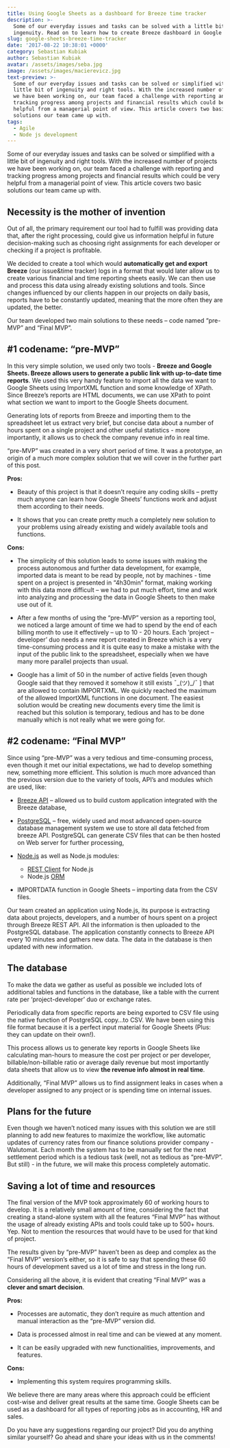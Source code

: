 ```yaml
---
title: Using Google Sheets as a dashboard for Breeze time tracker
description: >-
  Some of our everyday issues and tasks can be solved with a little bit of
  ingenuity. Read on to learn how to create Breeze dashboard in Google Sheets!
slug: google-sheets-breeze-time-tracker
date: '2017-08-22 10:38:01 +0000'
category: Sebastian Kubiak
author: Sebastian Kubiak
avatar: /assets/images/seba.jpg
image: /assets/images/macierevicz.jpg
text-preview: >-
  Some of our everyday issues and tasks can be solved or simplified with a
  little bit of ingenuity and right tools. With the increased number of projects
  we have been working on, our team faced a challenge with reporting and
  tracking progress among projects and financial results which could be very
  helpful from a managerial point of view. This article covers two basic
  solutions our team came up with.
tags:
  - Agile
  - Node js development
---
```



Some of our everyday issues and tasks can be solved or simplified with a little bit of ingenuity and right tools. With the increased number of projects we have been working on, our team faced a challenge with reporting and tracking progress among projects and financial results which could be very helpful from a managerial point of view. This article covers two basic solutions our team came up with.


## Necessity is the mother of invention

Out of all, the primary requirement our tool had to fulfill was providing data that, after the right processing, could give us information helpful in future decision-making such as choosing right assignments for each developer or checking if a project is profitable.

We decided to create a tool which would **automatically get and export Breeze** (our issue&time tracker) logs in a format that would later allow us to create various financial and time reporting sheets easily. We can then use and process this data using already existing solutions and tools. Since changes influenced by our clients happen in our projects on daily basis, reports have to be constantly updated, meaning that the more often they are updated, the better.

Our team developed two main solutions to these needs – code named “pre-MVP” and “Final MVP”.

## **#1 codename: “pre-MVP”**

In this very simple solution, we used only two tools - **Breeze and Google Sheets. Breeze allows users to generate a public link with up-to-date time reports**. We used this very handy feature to import all the data we want to Google Sheets using ImportXML function and some knowledge of XPath. Since Breeze’s reports are HTML documents, we can use XPath to point what section we want to import to the Google Sheets document.

Generating lots of reports from Breeze and importing them to the spreadsheet let us extract very brief, but concise data about a number of hours spent on a single project and other useful statistics - more importantly, it allows us to check the company revenue info in real time.

“pre-MVP” was created in a very short period of time. It was a prototype, an origin of a much more complex solution that we will cover in the further part of this post.

**Pros:**

- Beauty of this project is that it doesn’t require any coding skills – pretty much anyone can learn how Google Sheets’ functions work and adjust them according to their needs.

- It shows that you can create pretty much a completely new solution to your problems using already existing and widely available tools and functions.

**Cons:**

- The simplicity of this solution leads to some issues with making the process autonomous and further data development, for example, imported data is meant to be read by people, not by machines - time spent on a project is presented in “4h30min” format, making working with this data more difficult – we had to put much effort, time and work into analyzing and processing the data in Google Sheets to then make use out of it.

- After a few months of using the “pre-MVP” version as a reporting tool, we noticed a large amount of time we had to spend by the end of each billing month to use it effectively – up to 10 - 20 hours. Each ‘project – developer’ duo needs a new report created in Breeze which is a very time-consuming process and it is quite easy to make a mistake with the input of the public link to the spreadsheet, especially when we have many more parallel projects than usual.

- Google has a limit of 50 in the number of active fields [even though Google said that they removed it somehow it still exists ¯\_(ツ)_/¯ ] that are allowed to contain IMPORTXML. We quickly reached the maximum of the allowed ImportXML functions in one document. The easiest solution would be creating new documents every time the limit is reached but this solution is temporary, tedious and has to be done manually which is not really what we were going for.


## **#2 codename: “Final MVP”**

Since using “pre-MVP” was a very tedious and time-consuming process, even though it met our initial expectations, we had to develop something new, something more efficient. This solution is much more advanced than the previous version due to the variety of tools, API’s and modules which are used, like:

- [Breeze API](https://www.breeze.pm/api) – allowed us to build custom application integrated with the Breeze database,

- [PostgreSQL](https://postgresql.org) – free, widely used and most advanced open-source database management system we use to store all data fetched from breeze API. PostgreSQL can generate CSV files that can be then hosted on Web server for further processing,

- [Node.js](https://nodejs.org) as well as Node.js modules:
  - [REST Client](https://github.com/aacerox/node-rest-client) for Node.js
  - Node.js [ORM](https://github.com/sequelize/sequelize)

- IMPORTDATA function in Google Sheets – importing data from the CSV files.

Our team created an application using Node.js, its purpose is extracting data about projects, developers, and a number of hours spent on a project through Breeze REST API. All the information is then uploaded to the PostgreSQL database. The application constantly connects to Breeze API every 10 minutes and gathers new data. The data in the database is then updated with new information.




## The database

To make the data we gather as useful as possible we included lots of additional tables and functions in the database, like a table with the current rate per ‘project-developer’ duo or exchange rates.

Periodically data from specific reports are being exported to CSV file using the native function of PostgreSQL copy…to CSV. We have been using this file format because it is a perfect input material for Google Sheets (Plus: they can update on their own!).

This process allows us to generate key reports in Google Sheets like calculating man-hours to measure the cost per project or per developer, billable/non-billable ratio or average daily revenue but most importantly data sheets that allow us to view **the revenue info almost in real time**.

Additionally, “Final MVP” allows us to find assignment leaks in cases when a developer assigned to any project or is spending time on internal issues.

## Plans for the future

Even though we haven’t noticed many issues with this solution we are still planning to add new features to maximize the workflow, like automatic updates of currency rates from our finance solutions provider company - Walutomat. Each month the system has to be manually set for the next settlement period which is a tedious task (well, not as tedious as “pre-MVP”. But still) - in the future, we will make this process completely automatic.

## Saving a lot of time and resources

The final version of the MVP took approximately 60 of working hours to develop. It is a relatively small amount of time, considering the fact that creating a stand-alone system with all the features “Final MVP” has without the usage of already existing APIs and tools could take up to 500+ hours. Yep. Not to mention the resources that would have to be used for that kind of project.

The results given by “pre-MVP” haven’t been as deep and complex as the “Final MVP” version’s either, so it is safe to say that spending these 60 hours of development saved us a lot of time and stress in the long run.

Considering all the above, it is evident that creating “Final MVP” was a **clever and smart decision**.

**Pros:**

- Processes are automatic, they don’t require as much attention and manual interaction as the “pre-MVP” version did.

- Data is processed almost in real time and can be viewed at any moment.

- It can be easily upgraded with new functionalities, improvements, and features.

**Cons:**

- Implementing this system requires programming skills.

We believe there are many areas where this approach could be efficient cost-wise and deliver great results at the same time. Google Sheets can be used as a dashboard for all types of reporting jobs as in accounting, HR and sales.

Do you have any suggestions regarding our project? Did you do anything similar yourself? Go ahead and share your ideas with us in the comments!
